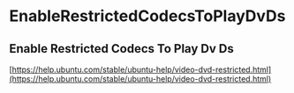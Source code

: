 # EnableRestrictedCodecsToPlayDvDs 

## Enable Restricted Codecs To Play Dv Ds
[https://help.ubuntu.com/stable/ubuntu-help/video-dvd-restricted.html](https://help.ubuntu.com/stable/ubuntu-help/video-dvd-restricted.html)
